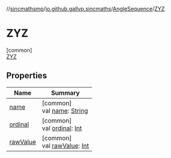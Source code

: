 //[sincmathsmp](../../../../index.md)/[io.github.gallvp.sincmaths](../../index.md)/[AngleSequence](../index.md)/[ZYZ](index.md)

# ZYZ

[common]\
[ZYZ](index.md)

## Properties

| Name | Summary |
|---|---|
| [name](../-x-y-z/index.md#-372974862%2FProperties%2F1423245946) | [common]<br>val [name](../-x-y-z/index.md#-372974862%2FProperties%2F1423245946): [String](https://kotlinlang.org/api/latest/jvm/stdlib/kotlin/-string/index.html) |
| [ordinal](../-x-y-z/index.md#-739389684%2FProperties%2F1423245946) | [common]<br>val [ordinal](../-x-y-z/index.md#-739389684%2FProperties%2F1423245946): [Int](https://kotlinlang.org/api/latest/jvm/stdlib/kotlin/-int/index.html) |
| [rawValue](../raw-value.md) | [common]<br>val [rawValue](../raw-value.md): [Int](https://kotlinlang.org/api/latest/jvm/stdlib/kotlin/-int/index.html) |
